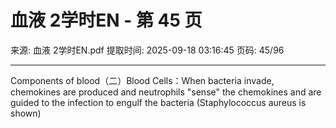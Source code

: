 # 血液 2学时EN - 第 45 页

来源: 血液 2学时EN.pdf
提取时间: 2025-09-18 03:16:45
页码: 45/96

---

Components of blood（二）Blood Cells：When bacteria invade, chemokines are produced and neutrophils "sense" the chemokines and are guided to the infection to engulf the bacteria (Staphylococcus aureus is shown)